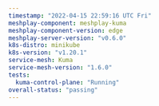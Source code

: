 ```yaml
---
timestamp: "2022-04-15 22:59:16 UTC Fri"
meshplay-component: meshplay-kuma
meshplay-component-version: edge
meshplay-server-version: "v0.6.0"
k8s-distro: minikube
k8s-version: "v1.20.1"
service-mesh: Kuma
service-mesh-version: "1.6.0"
tests:
  kuma-control-plane: "Running"
overall-status: "passing"
---
```

